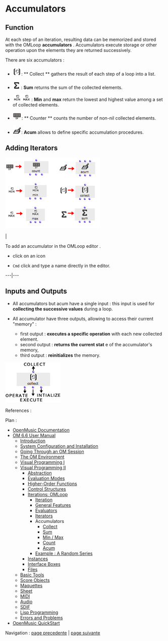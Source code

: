 # Accumulators

## Function

At each step of an iteration, resulting data can be memorized and stored with
the OMLoop **accumulators** . Accumulators execute storage or other operation
upon the elements they are returned successively.

There are six accumulators :

  * ![](../res/collect_icon.png): ** Collect ** gathers the result of each step of a loop into a list.

  * ![](../res/sum_icon.png) : **Sum** returns the sum of the collected elements.

  * ![](../res/minmax_icon.png) :  **Min** and  **max** return the lowest and highest value among a set of collected elements.

  * ![](../res/if_icon.png):  ** Counter ** counts the number of non-nil collected elements.

  * ![](../res/acum_icon.png):  **Acum** allows to define specific accumulation procedures.

## Adding Iterators

![](../res/acums.png)

|

To add an accumulator in the OMLoop editor .

  * click on an icon

  * `Cmd` click and type a name directly in the editor. 

  
  
---|---  
  
## Inputs and Outputs

  * All accumulators but acum have a single input : this input is used for **collecting the successive values** during a loop.

  * All accumulator have three outputs, allowing to access their current "memory"  :

    * first output : **executes a specific operation** with each new collected element.
    * second output : **returns the current stat** e of the accumulator's memory,
    * third output : **reinitializes** the memory.

![](../res/COLLECT.png)

References :

Plan :

  * [OpenMusic Documentation](OM-Documentation)
  * [OM 6.6 User Manual](OM-User-Manual)
    * [Introduction](00-Sommaire)
    * [System Configuration and Installation](Installation)
    * [Going Through an OM Session](Goingthrough)
    * [The OM Environment](Environment)
    * [Visual Programming I](BasicVisualProgramming)
    * [Visual Programming II](AdvancedVisualProgramming)
      * [Abstraction](Abstraction)
      * [Evaluation Modes](EvalModes)
      * [Higher-Order Functions](HighOrder)
      * [Control Structures](Control)
      * [Iterations: OMLoop](OMLoop)
        * [Iteration](LoopIntro)
        * [General Features](LoopGeneral)
        * [Evaluators](LoopEvaluators)
        * [Iterators](LoopIterators)
        * Accumulators
          * [Collect](Collect)
          * [Sum](Sum)
          * [Min / Max](MinMax)
          * [Count](Count)
          * [Acum](Acum)
        * [Example : A Random Series](LoopExample)
      * [Instances](Instances)
      * [Interface Boxes](InterfaceBoxes)
      * [Files](Files)
    * [Basic Tools](BasicObjects)
    * [Score Objects](ScoreObjects)
    * [Maquettes](Maquettes)
    * [Sheet](Sheet)
    * [MIDI](MIDI)
    * [Audio](Audio)
    * [SDIF](SDIF)
    * [Lisp Programming](Lisp)
    * [Errors and Problems](errors)
  * [OpenMusic QuickStart](QuickStart-Chapters)

Navigation : [page precedente](InfiniteLoops "page précédente\(Infinite
Loops\)") | [page suivante](Collect "page suivante\(Collect\)")

